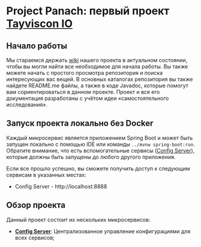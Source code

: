 # Project Panach: первый проект [Tayviscon IO](https://github.com/tayviscon-io)

## Начало работы
Мы стараемся держать [wiki](https://github.com/tayviscon-io/project-panach/wiki) нашего проекта в актуальном состоянии,
чтобы вы могли найти все необходимое для начала работы. Вы также можете начать с простого просмотра репозитория и поиска
интересующих вас вещей. В основных каталогах репозитория вы также найдете README.me файлы, а также в коде Javadoc,
которые помогут вам сориентироваться в данном проекте.
Проект и вся его документация разработаны с учётом идеи «самостоятельного исследования».

## Запуск проекта локально без Docker
Каждый микросервис является приложением Spring Boot и может быть запущен локально с помощью IDE или команды
`../mvnw spring-boot:run`. Обратите внимание, что есть вспомогательные сервисы
([Config Server](https://github.com/tayviscon-io/project-panach/tree/main/config-server)), которые должны быть запущены
до любого другого приложения.

[//]: # (После добавления серверов трассировки, сервера администратора, Grafana Prometheus добавить информацию о том,)

[//]: # (что их запуск необязателен.)

Если все прошло успешно, вы сможете получить доступ к следующим сервисам в указанных местах: 
* Config Server - http://localhost:8888 

## Обзор проекта
Данный проект состоит их нескольких микросервисов:
* **[Config Server](https://github.com/tayviscon-io/project-panach/tree/main/config-server)**:
Централизованное управление конфигурациями для всех сервисов;